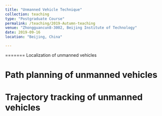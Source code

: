 ```yaml
---
title: "Unmanned Vehicle Technique"
collection: teaching
type: "Postgraduate Course"
permalink: /teaching/2019-Autumn-teaching
venue: "Zhongguancun8-3002, Beijing Institute of Technology"
date: 2019-09-16
location: "Beijing, China"

---
```






=======
Localization of unmanned vehicles


Path planning of unmanned vehicles
=======

Trajectory tracking of unmanned vehicles
=======
